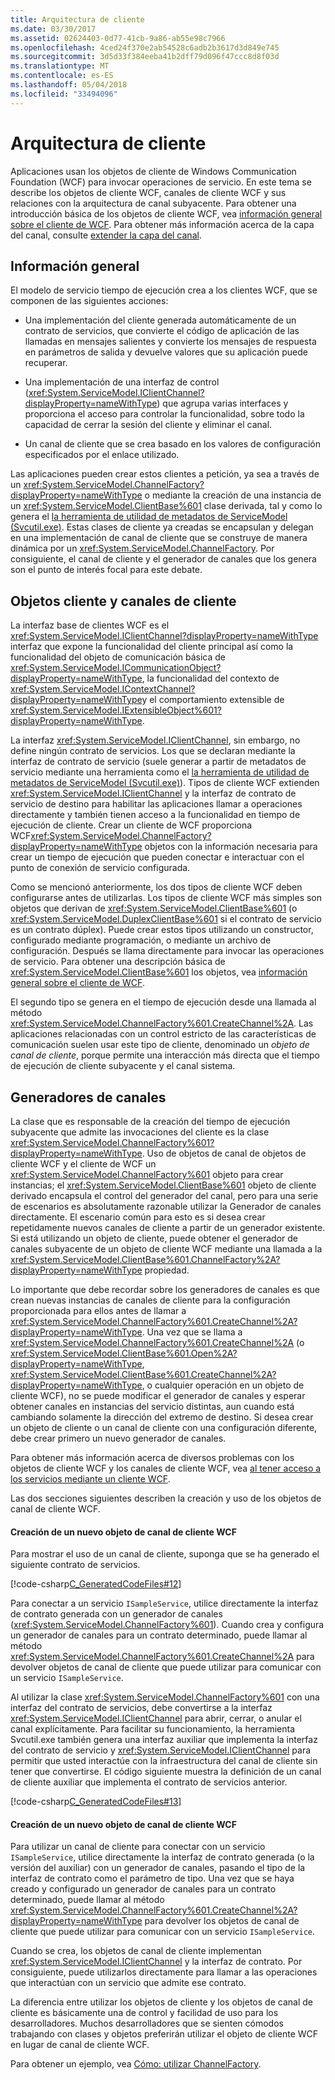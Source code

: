 ```yaml
---
title: Arquitectura de cliente
ms.date: 03/30/2017
ms.assetid: 02624403-0d77-41cb-9a86-ab55e98c7966
ms.openlocfilehash: 4ced24f370e2ab54528c6adb2b3617d3d849e745
ms.sourcegitcommit: 3d5d33f384eeba41b2dff79d096f47ccc8d8f03d
ms.translationtype: MT
ms.contentlocale: es-ES
ms.lasthandoff: 05/04/2018
ms.locfileid: "33494096"
---
```

# <a name="client-architecture"></a>Arquitectura de cliente
Aplicaciones usan los objetos de cliente de Windows Communication Foundation (WCF) para invocar operaciones de servicio. En este tema se describe los objetos de cliente WCF, canales de cliente WCF y sus relaciones con la arquitectura de canal subyacente. Para obtener una introducción básica de los objetos de cliente WCF, vea [información general sobre el cliente de WCF](../../../../docs/framework/wcf/wcf-client-overview.md). Para obtener más información acerca de la capa del canal, consulte [extender la capa del canal](../../../../docs/framework/wcf/extending/extending-the-channel-layer.md).  
  
## <a name="overview"></a>Información general  
 El modelo de servicio tiempo de ejecución crea a los clientes WCF, que se componen de las siguientes acciones:  
  
-   Una implementación del cliente generada automáticamente de un contrato de servicios, que convierte el código de aplicación de las llamadas en mensajes salientes y convierte los mensajes de respuesta en parámetros de salida y devuelve valores que su aplicación puede recuperar.  
  
-   Una implementación de una interfaz de control (<xref:System.ServiceModel.IClientChannel?displayProperty=nameWithType>) que agrupa varias interfaces y proporciona el acceso para controlar la funcionalidad, sobre todo la capacidad de cerrar la sesión del cliente y eliminar el canal.  
  
-   Un canal de cliente que se crea basado en los valores de configuración especificados por el enlace utilizado.  
  
 Las aplicaciones pueden crear estos clientes a petición, ya sea a través de un <xref:System.ServiceModel.ChannelFactory?displayProperty=nameWithType> o mediante la creación de una instancia de un <xref:System.ServiceModel.ClientBase%601> clase derivada, tal y como lo genera el [la herramienta de utilidad de metadatos de ServiceModel (Svcutil.exe)](../../../../docs/framework/wcf/servicemodel-metadata-utility-tool-svcutil-exe.md). Estas clases de cliente ya creadas se encapsulan y delegan en una implementación de canal de cliente que se construye de manera dinámica por un <xref:System.ServiceModel.ChannelFactory>. Por consiguiente, el canal de cliente y el generador de canales que los genera son el punto de interés focal para este debate.  
  
## <a name="client-objects-and-client-channels"></a>Objetos cliente y canales de cliente  
 La interfaz base de clientes WCF es el <xref:System.ServiceModel.IClientChannel?displayProperty=nameWithType> interfaz que expone la funcionalidad del cliente principal así como la funcionalidad del objeto de comunicación básica de <xref:System.ServiceModel.ICommunicationObject?displayProperty=nameWithType>, la funcionalidad del contexto de <xref:System.ServiceModel.IContextChannel?displayProperty=nameWithType>y el comportamiento extensible de <xref:System.ServiceModel.IExtensibleObject%601?displayProperty=nameWithType>.  
  
 La interfaz <xref:System.ServiceModel.IClientChannel>, sin embargo, no define ningún contrato de servicios. Los que se declaran mediante la interfaz de contrato de servicio (suele generar a partir de metadatos de servicio mediante una herramienta como el [la herramienta de utilidad de metadatos de ServiceModel (Svcutil.exe)](../../../../docs/framework/wcf/servicemodel-metadata-utility-tool-svcutil-exe.md)). Tipos de cliente WCF extienden <xref:System.ServiceModel.IClientChannel> y la interfaz de contrato de servicio de destino para habilitar las aplicaciones llamar a operaciones directamente y también tienen acceso a la funcionalidad en tiempo de ejecución de cliente. Crear un cliente de WCF proporciona WCF<xref:System.ServiceModel.ChannelFactory?displayProperty=nameWithType> objetos con la información necesaria para crear un tiempo de ejecución que pueden conectar e interactuar con el punto de conexión de servicio configurada.  
  
 Como se mencionó anteriormente, los dos tipos de cliente WCF deben configurarse antes de utilizarlas. Los tipos de cliente WCF más simples son objetos que derivan de <xref:System.ServiceModel.ClientBase%601> (o <xref:System.ServiceModel.DuplexClientBase%601> si el contrato de servicio es un contrato dúplex). Puede crear estos tipos utilizando un constructor, configurado mediante programación, o mediante un archivo de configuración. Después se llama directamente para invocar las operaciones de servicio. Para obtener una descripción básica de <xref:System.ServiceModel.ClientBase%601> los objetos, vea [información general sobre el cliente de WCF](../../../../docs/framework/wcf/wcf-client-overview.md).  
  
 El segundo tipo se genera en el tiempo de ejecución desde una llamada al método <xref:System.ServiceModel.ChannelFactory%601.CreateChannel%2A>. Las aplicaciones relacionadas con un control estricto de las características de comunicación suelen usar este tipo de cliente, denominado un *objeto de canal de cliente*, porque permite una interacción más directa que el tiempo de ejecución de cliente subyacente y el canal sistema.  
  
## <a name="channel-factories"></a>Generadores de canales  
 La clase que es responsable de la creación del tiempo de ejecución subyacente que admite las invocaciones del cliente es la clase <xref:System.ServiceModel.ChannelFactory%601?displayProperty=nameWithType>. Uso de objetos de canal de objetos de cliente WCF y el cliente de WCF un <xref:System.ServiceModel.ChannelFactory%601> objeto para crear instancias; el <xref:System.ServiceModel.ClientBase%601> objeto de cliente derivado encapsula el control del generador del canal, pero para una serie de escenarios es absolutamente razonable utilizar la Generador de canales directamente. El escenario común para esto es si desea crear repetidamente nuevos canales de cliente a partir de un generador existente. Si está utilizando un objeto de cliente, puede obtener el generador de canales subyacente de un objeto de cliente WCF mediante una llamada a la <xref:System.ServiceModel.ClientBase%601.ChannelFactory%2A?displayProperty=nameWithType> propiedad.  
  
 Lo importante que debe recordar sobre los generadores de canales es que crean nuevas instancias de canales de cliente para la configuración proporcionada para ellos antes de llamar a <xref:System.ServiceModel.ChannelFactory%601.CreateChannel%2A?displayProperty=nameWithType>. Una vez que se llama a <xref:System.ServiceModel.ChannelFactory%601.CreateChannel%2A> (o <xref:System.ServiceModel.ClientBase%601.Open%2A?displayProperty=nameWithType>, <xref:System.ServiceModel.ClientBase%601.CreateChannel%2A?displayProperty=nameWithType>, o cualquier operación en un objeto de cliente WCF), no se puede modificar el generador de canales y esperar obtener canales en instancias del servicio distintas, aun cuando está cambiando solamente la dirección del extremo de destino. Si desea crear un objeto de cliente o un canal de cliente con una configuración diferente, debe crear primero un nuevo generador de canales.  
  
 Para obtener más información acerca de diversos problemas con los objetos de cliente WCF y los canales de cliente WCF, vea [al tener acceso a los servicios mediante un cliente WCF](../../../../docs/framework/wcf/feature-details/accessing-services-using-a-client.md).  
  
 Las dos secciones siguientes describen la creación y uso de los objetos de canal de cliente WCF.  
  
#### <a name="creating-a-new-wcf-client-channel-object"></a>Creación de un nuevo objeto de canal de cliente WCF  
 Para mostrar el uso de un canal de cliente, suponga que se ha generado el siguiente contrato de servicios.  
  
 [!code-csharp[C_GeneratedCodeFiles#12](../../../../samples/snippets/csharp/VS_Snippets_CFX/c_generatedcodefiles/cs/proxycode.cs#12)]  
  
 Para conectar a un servicio `ISampleService`, utilice directamente la interfaz de contrato generada con un generador de canales (<xref:System.ServiceModel.ChannelFactory%601>). Cuando crea y configura un generador de canales para un contrato determinado, puede llamar al método <xref:System.ServiceModel.ChannelFactory%601.CreateChannel%2A> para devolver objetos de canal de cliente que puede utilizar para comunicar con un servicio `ISampleService`.  
  
 Al utilizar la clase <xref:System.ServiceModel.ChannelFactory%601> con una interfaz del contrato de servicios, debe convertirse a la interfaz <xref:System.ServiceModel.IClientChannel> para abrir, cerrar, o anular el canal explícitamente. Para facilitar su funcionamiento, la herramienta Svcutil.exe también genera una interfaz auxiliar que implementa la interfaz del contrato de servicio y <xref:System.ServiceModel.IClientChannel> para permitir que usted interactúe con la infraestructura del canal de cliente sin tener que convertirse. El código siguiente muestra la definición de un canal de cliente auxiliar que implementa el contrato de servicios anterior.  
  
 [!code-csharp[C_GeneratedCodeFiles#13](../../../../samples/snippets/csharp/VS_Snippets_CFX/c_generatedcodefiles/cs/proxycode.cs#13)]  
  
#### <a name="creating-a-new-wcf-client-channel-object"></a>Creación de un nuevo objeto de canal de cliente WCF  
 Para utilizar un canal de cliente para conectar con un servicio `ISampleService`, utilice directamente la interfaz de contrato generada (o la versión del auxiliar) con un generador de canales, pasando el tipo de la interfaz de contrato como el parámetro de tipo. Una vez que se haya creado y configurado un generador de canales para un contrato determinado, puede llamar al método <xref:System.ServiceModel.ChannelFactory%601.CreateChannel%2A?displayProperty=nameWithType> para devolver los objetos de canal de cliente que puede utilizar para comunicar con un servicio `ISampleService`.  
  
 Cuando se crea, los objetos de canal de cliente implementan <xref:System.ServiceModel.IClientChannel> y la interfaz de contrato. Por consiguiente, puede utilizarlos directamente para llamar a las operaciones que interactúan con un servicio que admite ese contrato.  
  
 La diferencia entre utilizar los objetos de cliente y los objetos de canal de cliente es básicamente una de control y facilidad de uso para los desarrolladores. Muchos desarrolladores que se sienten cómodos trabajando con clases y objetos preferirán utilizar el objeto de cliente WCF en lugar de canal de cliente WCF.  
  
 Para obtener un ejemplo, vea [Cómo: utilizar ChannelFactory](../../../../docs/framework/wcf/feature-details/how-to-use-the-channelfactory.md).
